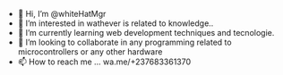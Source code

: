 - 👋 Hi, I’m @whiteHatMgr
- 👀 I’m interested in wathever  is related to knowledge..
- 🌱 I’m currently learning web development techniques and tecnologie.
- 💞️ I’m looking to collaborate in any programming related to microcontrollers or any other hardware
- 📫 How to reach me ... wa.me/+237683361370

<!---
whiteHatMgr/whiteHatMgr is a ✨ special ✨ repository because its `README.md` (this file) appears on your GitHub profile.
You can click the Preview link to take a look at your changes.
--->
